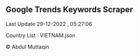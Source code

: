 

## Google Trends Keywords Scraper 
 
Last Update 29-12-2022 , 05:27:06

Country List :
VIETNAM.json



© Abdul Muttaqin 
